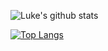 ![Luke's github stats](https://github-readme-stats.vercel.app/api?username=lukeleppan&count_private=true&hide=contribs,issues)

[![Top Langs](https://github-readme-stats.vercel.app/api/top-langs/?username=lukeleppan)](https://github-readme-stats.vercel.app/api/top-langs/?username=lukeleppan&count_private=true)
